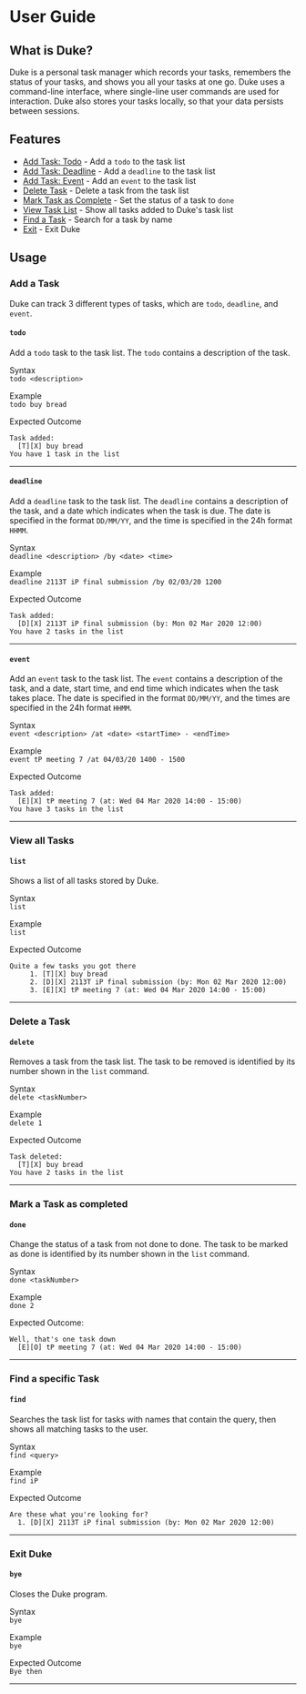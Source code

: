 # User Guide

## What is Duke?
Duke is a personal task manager which records your tasks, remembers the status 
of your tasks, and shows you all your tasks at one go. Duke uses a command-line 
interface, where single-line user commands are used for interaction. Duke also 
stores your tasks locally, so that your data persists between sessions.

## Features 
* [Add Task: Todo](#todo) - Add a `todo` to the task list
* [Add Task: Deadline](#deadline) - Add a `deadline` to the task list
* [Add Task: Event](#event) - Add an `event` to the task list
* [Delete Task](#delete) - Delete a task from the task list
* [Mark Task as Complete](#done) - Set the status of a task to `done`
* [View Task List](#list) - Show all tasks added to Duke's task list
* [Find a Task](#find) - Search for a task by name
* [Exit](#bye) - Exit Duke

## Usage
### Add a Task  
Duke can track 3 different types of tasks, which are `todo`, `deadline`, and `event`.

#### `todo`
Add a `todo` task to the task list. The `todo` contains a description of the task.

Syntax  
`todo <description>`

Example  
`todo buy bread`  

Expected Outcome
```
Task added:
  [T][X] buy bread
You have 1 task in the list
```
---
#### `deadline`
Add a `deadline` task to the task list. The `deadline` contains a description of 
the task, and a date which indicates when the task is due. The date is specified 
in the format `DD/MM/YY`, and the time is specified in the 24h format `HHMM`.

Syntax  
`deadline <description> /by <date> <time>`

Example  
`deadline 2113T iP final submission /by 02/03/20 1200`

Expected Outcome  
```
Task added:
  [D][X] 2113T iP final submission (by: Mon 02 Mar 2020 12:00)
You have 2 tasks in the list
```
---
#### `event`
Add an `event` task to the task list. The `event` contains a description of the 
task, and a date, start time, and end time which indicates when the task takes 
place. The date is specified in the format `DD/MM/YY`, and the times are 
specified in the 24h format `HHMM`.

Syntax  
`event <description> /at <date> <startTime> - <endTime>`

Example  
`event tP meeting 7 /at 04/03/20 1400 - 1500`  

Expected Outcome  
```
Task added:
  [E][X] tP meeting 7 (at: Wed 04 Mar 2020 14:00 - 15:00)
You have 3 tasks in the list
```
---
### View all Tasks
#### `list`
Shows a list of all tasks stored by Duke.

Syntax  
`list`  

Example  
`list`  

Expected Outcome  
```
Quite a few tasks you got there
     1. [T][X] buy bread
     2. [D][X] 2113T iP final submission (by: Mon 02 Mar 2020 12:00)
     3. [E][X] tP meeting 7 (at: Wed 04 Mar 2020 14:00 - 15:00)
```
---
### Delete a Task
#### `delete`
Removes a task from the task list. The task to be removed is identified by 
its number shown in the `list` command.  

Syntax  
`delete <taskNumber>`

Example  
`delete 1`

Expected Outcome
```
Task deleted:
  [T][X] buy bread
You have 2 tasks in the list
```
---
### Mark a Task as completed
#### `done`
Change the status of a task from not done to done. The task to be marked as done 
is identified by its number shown in the `list` command.

Syntax  
`done <taskNumber>`  

Example  
`done 2`  

Expected Outcome:  
```
Well, that's one task down
  [E][O] tP meeting 7 (at: Wed 04 Mar 2020 14:00 - 15:00)
```
---
### Find a specific Task
#### `find`
Searches the task list for tasks with names that contain the query, then shows 
all matching tasks to the user.

Syntax  
`find <query>`  

Example  
`find iP`  

Expected Outcome  
```
Are these what you're looking for?
  1. [D][X] 2113T iP final submission (by: Mon 02 Mar 2020 12:00)
```
---
### Exit Duke
#### `bye`
Closes the Duke program.

Syntax  
`bye`  

Example  
`bye`

Expected Outcome  
`Bye then`  

---

